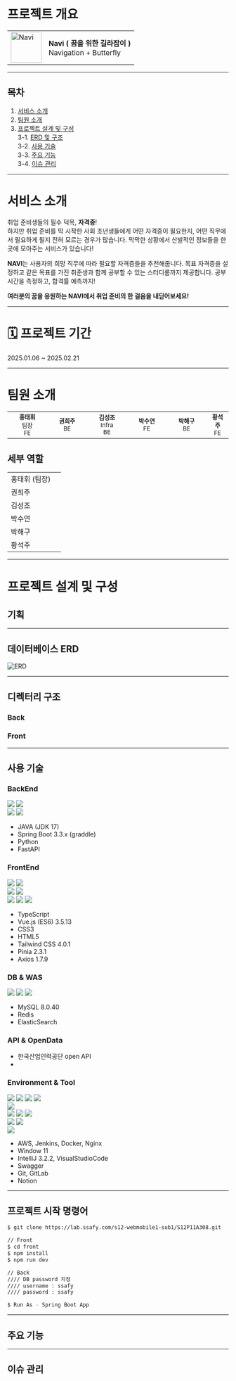 # 프로젝트 개요

<!-- ![navi](/uploads/9f10badbe45d88966ba3f57a404a47c2/navi.png) -->
<table>
  <tr>
    <td>
      <img src="/uploads/9f10badbe45d88966ba3f57a404a47c2/navi.png" alt="Navi" width="70px">
    </td>
    <td>
      <b>Navi ( 꿈을 위한 길라잡이 )</b><br/>
       Navigation + Butterfly
    </td>
  </tr>
</table>


---

## 목차

1. [서비스 소개](#서비스-소개)
2. [팀원 소개](#팀원-소개)
3. [프로젝트 설계 및 구성](#프로젝트-설계-및-구성)  
   3-1. [ERD 및 구조](#데이터베이스-erd)  
   3-2. [사용 기술](#사용-기술)  
   3-3. [주요 기능](#주요-기능)  
   3-4. [이슈 관리](#이슈-관리)

---

# 서비스 소개

취업 준비생들의 필수 덕목, **자격증**!  
하지만 취업 준비를 막 시작한 사회 초년생들에게 어떤 자격증이 필요한지, 어떤 직무에서 필요하게 될지 전혀 모르는 경우가 많습니다. 막막한 상황에서 산발적인 정보들을 한 곳에 모아주는 서비스가 있습니다!

**NAVI**는 사용자의 희망 직무에 따라 필요할 자격증들을 추천해줍니다. 목표 자격증을 설정하고 같은 목표를 가진 취준생과 함께 공부할 수 있는 스터디룸까지 제공합니다. 공부 시간을 측정하고, 합격률 예측까지!

**여러분의 꿈을 응원하는 NAVI에서 취업 준비의 한 걸음을 내딛어보세요!**

---

# 🗓 프로젝트 기간

2025.01.06 ~ 2025.02.21

---

# 팀원 소개

<table align="center">
  <tr>
    <td align="center" width="18%;">
      <img src="" alt=""/>
      <br/><sub><b>홍태휘</b><br/>
      <span>팀장</span><br/>
      <span>FE</span>
      </sub>
    </td>
    <td align="center" width="18%;">
      <img src="" alt=""/>
      <br/><sub><b>권희주</b><br>
      <span>BE</span>
      </sub>
    </td>
    <td align="center" width="18%;">
      <img src="" alt=""/>
      <br/><sub><b>김성조</b><br>
      <span>Infra</span><br>
      <span>BE</span>
      </sub>
    </td>
    <td align="center" width="18%;">
      <img src="" alt=""/>
      <br/><sub><b>박수연</b><br>
      <span>FE</span>
      </sub>
    </td>
    <td align="center" width="18%;">
      <img src="" alt=""/>
      <br/><sub><b>박해구</b><br>
      <span>BE</span>
      </sub>
    </td>
    <td align="center" width="18%;">
      <img src="" alt=""/>
      <br/><sub><b>황석주</b><br>
        <span>FE</span>
      </sub>
    </td>
  </tr>
</table>

## 세부 역할

<table align="center">
  <tr>
    <td>홍태휘 (팀장)</td>
    <td></td>
  </tr>
  <tr>
    <td>권희주</td>
    <td></td>
  </tr>
  <tr>
    <td>김성조</td>
    <td></td>
  </tr>
  <tr>
    <td>박수연</td>
    <td></td>
  </tr>
  <tr>
    <td>박해구</td>
    <td></td>
  </tr>
  <tr>
    <td>황석주</td>
    <td></td>
  </tr>
</table>

---

# 프로젝트 설계 및 구성

## 기획



---

## 데이터베이스 ERD

<img src="/uploads/87fc6d7921e66503d7a35f587098e9df/ERD.png" width=";" alt="ERD"/>

---

## 디렉터리 구조

### Back


### Front



---

## 사용 기술

### BackEnd

<div>
  <img src="https://img.shields.io/badge/java-007396?style=for-the-badge&logo=java&logoColor=white">
  <img src="https://img.shields.io/badge/springboot-6DB33F?style=for-the-badge&logo=springboot&logoColor=white"><br/>
  <img src="https://img.shields.io/badge/python-3776AB?style=for-the-badge&logo=python&logoColor=white">
  <img src="https://img.shields.io/badge/-fastapi-009688?style=for-the-badge&logo=elasticsearch">

</div>

- JAVA (JDK 17)
- Spring Boot 3.3.x (graddle)
- Python
- FastAPI

### FrontEnd

<div>
  <img src="https://img.shields.io/badge/typescript-%23007ACC.svg?style=for-the-badge&logo=typescript&logoColor=white">
  <img src="https://img.shields.io/badge/vue.js-4FC08D?style=for-the-badge&logo=vuedotjs&logoColor=white"><br/>
  <img src="https://img.shields.io/badge/pinia-e6e600?style=for-the-badge&logo=pinia&logoColor=white">
  <img src="https://img.shields.io/badge/axios-5A29E4?style=for-the-badge&logo=Axios&logoColor=white"><br/>
  <img src="https://img.shields.io/badge/css3-1572B6?style=for-the-badge&logo=css3&logoColor=white">
  <img src="https://img.shields.io/badge/html5-E34F26?style=for-the-badge&logo=html5&logoColor=white">
  <img src="https://img.shields.io/badge/tailwindcss-06B6D4?style=for-the-badge&logo=tailwindcss&logoColor=white">
</div>

- TypeScript
- Vue.js (ES6) 3.5.13
- CSS3
- HTML5
- Tailwind CSS 4.0.1
- Pinia 2.3.1
- Axios 1.7.9


### DB & WAS

<div>
  <img src="https://img.shields.io/badge/mysql-4479A1?style=for-the-badge&logo=mysql&logoColor=white">
  <img src="https://img.shields.io/badge/redis-%23DD0031.svg?style=for-the-badge&logo=redis&logoColor=white">
  <img src="https://img.shields.io/badge/-ElasticSearch-005571?style=for-the-badge&logo=elasticsearch">
</div>

- MySQL 8.0.40
- Redis
- ElasticSearch

### API & OpenData

- 한국산업인력공단 open API
- 

### Environment & Tool

<div>
  <img src="https://img.shields.io/badge/AWS-%23FF9900.svg?style=for-the-badge&logo=amazon-aws&logoColor=white">
  <img src="https://img.shields.io/badge/jenkins-%232C5263.svg?style=for-the-badge&logo=jenkins&logoColor=white">
  <img src="https://img.shields.io/badge/docker-%230db7ed.svg?style=for-the-badge&logo=docker&logoColor=white">
  <img src="https://img.shields.io/badge/nginx-%23009639.svg?style=for-the-badge&logo=nginx&logoColor=white"><br/>
  <img src="https://img.shields.io/badge/Windows%2011-%230079d6.svg?style=for-the-badge&logo=Windows%2011&logoColor=white">
  <br/>
  <img src="https://img.shields.io/badge/IntelliJIDEA-000000.svg?style=for-the-badge&logo=intellij-idea&logoColor=white">
  <img src="https://img.shields.io/badge/vscode-0065A9?style=for-the-badge&logo=vscode&logoColor=white">
  <img src="https://img.shields.io/badge/-Swagger-%23Clojure?style=for-the-badge&logo=swagger&logoColor=white"><br/>
  <img src="https://img.shields.io/badge/git-F05032?style=for-the-badge&logo=git&logoColor=white">
  <img src="https://img.shields.io/badge/gitlab-%23181717.svg?style=for-the-badge&logo=gitlab&logoColor=white"><br/>
  <img src="https://img.shields.io/badge/Notion-%23000000.svg?style=for-the-badge&logo=notion&logoColor=white">
</div>

- AWS, Jenkins, Docker, Nginx
- Window 11
- IntelliJ 3.2.2, VisualStudioCode
- Swagger
- Git, GitLab
- Notion


---

## 프로젝트 시작 명령어

```bash
$ git clone https://lab.ssafy.com/s12-webmobile1-sub1/S12P11A308.git

// Front
$ cd front
$ npm install
$ npm run dev

// Back
//// DB password 지정
//// username : ssafy
//// password : ssafy

$ Run As - Spring Boot App
```

---

## 주요 기능


---

## 이슈 관리
